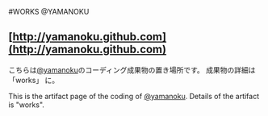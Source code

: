 #WORKS @YAMANOKU

## [http://yamanoku.github.com](http://yamanoku.github.com)


こちらは[@yamanoku](http://twitter.com/yamanoku)のコーディング成果物の置き場所です。 成果物の詳細は「works」 に。

This is the artifact page of ​​the coding of [@yamanoku](http://twitter.com/yamanoku). Details of the artifact is "works". 


 